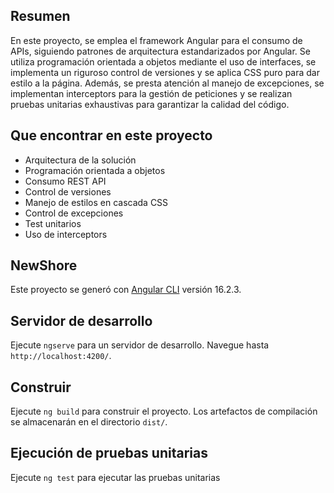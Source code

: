 ## Resumen
En este proyecto, se emplea el framework Angular para el consumo de APIs, siguiendo patrones de arquitectura estandarizados por Angular. Se utiliza programación orientada a objetos mediante el uso de interfaces, se implementa un riguroso control de versiones y se aplica CSS puro para dar estilo a la página. Además, se presta atención al manejo de excepciones, se implementan interceptors para la gestión de peticiones y se realizan pruebas unitarias exhaustivas para garantizar la calidad del código.

## Que encontrar en este proyecto

- Arquitectura de la solución
- Programación orientada a objetos
- Consumo REST API
- Control de versiones
- Manejo de estilos en cascada CSS
- Control de excepciones 
- Test unitarios
- Uso de interceptors

## NewShore

Este proyecto se generó con [Angular CLI](https://github.com/angular/angular-cli) versión 16.2.3.

## Servidor de desarrollo

Ejecute `ngserve` para un servidor de desarrollo. Navegue hasta `http://localhost:4200/`.

## Construir

Ejecute `ng build` para construir el proyecto. Los artefactos de compilación se almacenarán en el directorio `dist/`.

## Ejecución de pruebas unitarias

Ejecute `ng test` para ejecutar las pruebas unitarias
